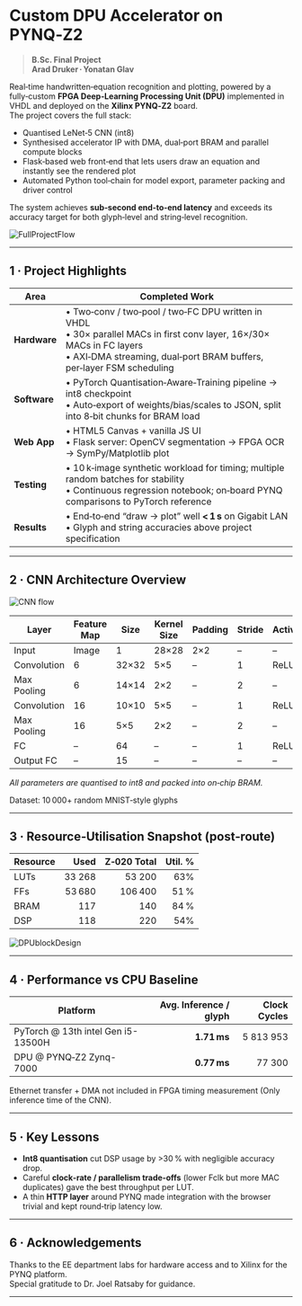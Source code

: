 # Custom DPU Accelerator on PYNQ‑Z2

> **B.Sc. Final Project  
> Arad Druker · Yonatan Glav**

Real‑time handwritten‑equation recognition and plotting, powered by a fully‑custom **FPGA Deep‑Learning Processing Unit (DPU)** implemented in VHDL and deployed on the **Xilinx PYNQ‑Z2** board.  
The project covers the full stack:

* Quantised LeNet‑5 CNN (int8)
* Synthesised accelerator IP with DMA, dual‑port BRAM and parallel compute blocks
* Flask‑based web front‑end that lets users draw an equation and instantly see the rendered plot
* Automated Python tool‑chain for model export, parameter packing and driver control

The system achieves **sub‑second end‑to‑end latency** and exceeds its accuracy target for both glyph‑level and string‑level recognition.

![FullProjectFlow](https://github.com/user-attachments/assets/738dcc1d-f0c7-459c-8d2e-b25684aebafc)

---

## 1 · Project Highlights

| Area | Completed Work |
|------|----------------|
| **Hardware** | • Two‑conv / two‑pool / two‑FC DPU written in VHDL<br>• 30× parallel MACs in first conv layer, 16×/30× MACs in FC layers<br>• AXI‑DMA streaming, dual‑port BRAM buffers, per‑layer FSM scheduling |
| **Software** | • PyTorch Quantisation‑Aware‑Training pipeline → int8 checkpoint<br>• Auto‑export of weights/bias/scales to JSON, split into 8‑bit chunks for BRAM load |
| **Web App** | • HTML5 Canvas + vanilla JS UI<br>• Flask server: OpenCV segmentation → FPGA OCR → SymPy/Matplotlib plot |
| **Testing** | • 10 k‑image synthetic workload for timing; multiple random batches for stability<br>• Continuous regression notebook; on‑board PYNQ comparisons to PyTorch reference |
| **Results** | • End‑to‑end “draw → plot” well **< 1 s** on Gigabit LAN<br>• Glyph and string accuracies above project specification |

---

## 2 · CNN Architecture Overview

![CNN flow](https://github.com/user-attachments/assets/8cc60e27-522d-4c58-bf37-56114e89f287)

| Layer | Feature Map | Size | Kernel Size | Padding | Stride | Activation |
|-------|-------------|------|-------------|---------|--------|------------|
| Input | Image | 1 | 28×28 | 2×2 | – | – |
| Convolution | 6 | 32×32 | 5×5 | – | 1 | ReLU |
| Max Pooling | 6 | 14×14 | 2×2 | – | 2 | – |
| Convolution | 16 | 10×10 | 5×5 | – | 1 | ReLU |
| Max Pooling | 16 | 5×5 | 2×2 | – | 2 | – |
| FC | – | 64 | – | – | 1 | ReLU |
| Output FC | – | 15 | – | – | – | – |

_All parameters are quantised to int8 and packed into on‑chip BRAM._

Dataset: 10 000+ random MNIST‑style glyphs

---

## 3 · Resource‑Utilisation Snapshot (post‑route)

| Resource | Used | Z‑020 Total | Util. % |
|----------|-----:|------------:|--------:|
| LUTs | 33 268 | 53 200 | 63% |
| FFs  | 53 680 | 106 400 | 51 % |
| BRAM |  117  | 140 | 84 % |
| DSP  | 118  | 220 | 54% |

![DPUblockDesign](https://github.com/user-attachments/assets/d105b2d0-2d0b-40f7-91d4-d8b131395fb0)

---

## 4 · Performance vs CPU Baseline

| Platform | Avg. Inference / glyph | Clock Cycles |
|----------|-----------------------:|-------------:|
| PyTorch @ 13th intel Gen i5-13500H | **1.71 ms** | 5 813 953 |
| DPU @ PYNQ‑Z2 Zynq-7000| **0.77 ms** | 77 300 |


Ethernet transfer + DMA not included in FPGA timing measurement (Only inference time of the CNN).

---

## 5 · Key Lessons

* **Int8 quantisation** cut DSP usage by >30 % with negligible accuracy drop.  
* Careful **clock‑rate / parallelism trade‑offs** (lower Fclk but more MAC duplicates) gave the best throughput per LUT.  
* A thin **HTTP layer** around PYNQ made integration with the browser trivial and kept round‑trip latency low.

---

## 6 · Acknowledgements

Thanks to the EE department labs for hardware access and to Xilinx for the PYNQ platform.  
Special gratitude to Dr. Joel Ratsaby for guidance.

---
